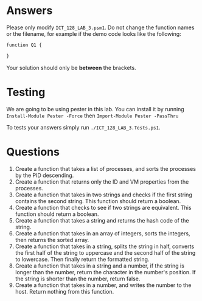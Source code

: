 # Answers

Please only modify `ICT_128_LAB_3.psm1`. Do not change the function names or the filename, for example if the demo code
looks like the following:

```ps
function Q1 {

}
```

Your solution should only be **between** the brackets. 

# Testing

We are going to be using pester in this lab. You can install it by running `Install-Module Pester -Force` then `Import-Module Pester -PassThru`

To tests your answers simply run `./ICT_128_LAB_3.Tests.ps1`.

# Questions

1. Create a function that takes a list of processes, and sorts the processes by the PID descending.
2. Create a function that returns only the ID and VM properties from the processes.
3. Create a function that takes in two strings and checks if the first string contains the second string.
    This function should return a boolean.
4. Create a function that checks to see if two strings are equivalent. This function should return a boolean.
5. Create a function that takes a string and returns the hash code of the string.
6. Create a function that takes in an array of integers, sorts the integers, then returns the sorted array.
7. Create a function that takes in a string, splits the string in half, converts the first half of the string 
    to uppercase and the second half of the string to lowercase. Then finally return the formatted string.
8. Create a function that takes in a string and a number, if the string is longer than the number, return
    the character in the number's position. If the string is shorter than the number, return false.
9. Create a function that takes in a number, and writes the number to the host. Return nothing from this function.